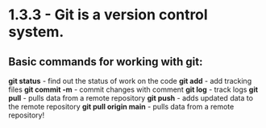
# 1.3.3 - Git is a version control system.
## Basic commands for working with git:
**git status** - find out the status of work on the code
**git add** - add tracking files
**git commit -m** - commit changes with comment
**git log** - track logs
**git pull** - pulls data from a remote repository
**git push** - adds updated data to the remote repository
**git pull origin main** - pulls data from a remote repository!

